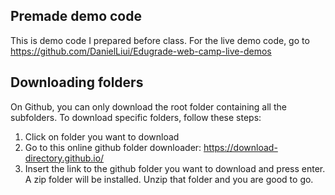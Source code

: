 ## Premade demo code
This is demo code I prepared before class. For the live demo code, go to https://github.com/DanielLiui/Edugrade-web-camp-live-demos

## Downloading folders
On Github, you can only download the root folder containing all the subfolders. 
To download specific folders, follow these steps:

1. Click on folder you want to download
2. Go to this online github folder downloader: https://download-directory.github.io/
3. Insert the link to the github folder you want to download and press enter.
   A zip folder will be installed. Unzip that folder and you are good to go.
